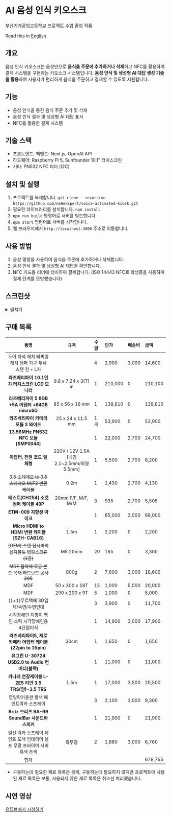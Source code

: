 
# AI 음성 인식 키오스크

부산기계공업고등학교 프로젝트 수업 졸업 작품

Read this in [English](./README.en.md)

## 개요

음성 인식 키오스크는 음성만으로 **음식을 주문에 추가하거나 삭제**하고 NFC를 활용하여 결제 시스템을 구현하는 키오스크 시스템입니다.
**음성 인식 및 생성형 AI 대답 생성 기술을 활용**하여 사용자가 편리하게 음식을 주문하고 결제할 수 있도록 지원합니다.

## 기능

* 음성 인식을 통한 음식 주문 추가 및 삭제
* 음성 인식 결과 및 생성형 AI 대답 표시
* NFC를 활용한 결제 시스템

## 기술 스택

* 프론트엔드, 백엔드: Next.js, OpenAI API
* 하드웨어: Raspberry Pi 5, Sunfounder 10.1" 터치스크린
* 기타: PN532 NFC 리더 (I2C)

## 설치 및 실행

1. 프로젝트를 복제합니다. `git clone --recursive https://github.com/ne0ekspert/voice-activated-kiosk.git`
2. 필요한 라이브러리를 설치합니다. `npm install`
3. `npm run build` 명령어로 서버를 빌드합니다.
4. `npm start` 명령어로 서버를 시작합니다.
5. 웹 브라우저에서 `http://localhost:3000` 주소로 이동합니다.

## 사용 방법

1. 음성 명령을 사용하여 음식을 주문에 추가하거나 삭제합니다.
2. 음성 인식 결과 및 생성형 AI 대답을 확인합니다.
3. NFC 카드를 리더에 터치하여 결제합니다. (ISO 14443 NFC로 학생증을 사용하여 결제 단계를 모방했습니다)

## 스크린샷

<details>

<summary>펼치기</summary>

대기 화면

![Idle Screen](./docs/main.png)

---

주문 화면

![Order Screen](./docs/order.png)

---

주문 선택한 화면

![Order Screen with Items](./docs/order-selected.png)

---

결제 선택 화면

![Payment Selection Screen](./docs/payment.png)

---

카드 결제 화면

![Card Payment Screen](./docs/payment-card.png)

---

카드 결제 성공 화면

![Card Payment Success Screen](./docs/payment-card-success.png)

---

현금 결제 화면

![Cash Payment Screen](./docs/payment-cash.png)
</details>

## 구매 목록

| 품명 | 규격 | 수량 | 단가 | 배송비 | 금액 |
|:----:|:----:|:-----|:-----|:-------|:-----|
| 도어 자석 캐치 빠찌링 래치 댐퍼 가구 푸쉬 스텐 찬 + L자 | | 4 | 2,900 | 3,000 | 14,600 |
| **라즈베리파이 10.1인치 터치스크린 LCD 모니터** | 9.8 x 7.24 x 3(T) in | 1 | 210,000 | 0 | 210,100 |
| **라즈베리파이 5 8GB +5A 어댑터 +64GB microSD** | 85 x 56 x 16 mm | 1 | 139,810 | 0 | 139,810 |
| **라즈베리파이 카메라모듈 3 와이드** | 25 x 24 x 11.5 mm | 1개 | 53,900 | 0 | 53,900 |
| **13.56MHz PN532 NFC 모듈 [SMP0044]** | | 1 | 22,000 | 2,700 | 24,700 |
| **아답터, 전원 코드 일체형** | 220V / 12V 1.5A [내경 2.1~2.5mm/외경 5.5mm] | 1 | 5,500 | 2,700 | 8,200 |
| ~~3.5 스테레오 to 3.5 스테레오 M/F2 변환케이블~~ | 0.2m | 1 | 1,430 | 2,700 | 4,130 |
| **테스트[CH254] 소켓 점퍼 케이블 40P** | 20mm F/F, M/F, M/M | 3 | 935 | 2,700 | 5,505 |
| **ETM-009 지향성 마이크** | | 1 | 65,000 | 3,000 | 68,000 |
| **Micro HDMI to HDMI 변환 케이블 [SZH-CAB16]** | 1.5m | 1 | 2,200 | 0 | 2,200 |
| ~~[OEM] 스텐 접시머리 십자볼트 탭핑스크류 (1종)~~ | M6 20mm | 20 | 165 | 0 | 3,300 |
| ~~MDF 접착제 목공 본드 목재 하드보드 공사 205~~ | 800g | 2 | 7,800 | 3,000 | 18,600 |
| MDF | 50 x 300 x 18T | 15 | 1,000 | 5,000 | 20,000 |
| MDF | 290 x 200 x 9T | 5 | 1,000 | 0 | 5,000 |
| (1+1)무료택배 3D입체/숙면/수면안대 | | 3 | 3,900 | 0 | 11,700 |
| 시각장애인 지팡이 맹인 스틱 시각장애인용 4단접이식 | | 1 | 14,900 | 3,000 | 17,900 |
| **라즈베리파이5, 제로 카메라 어댑터 케이블 (22pin to 15pin)** | 30cm | 1 | 1,650 | 0 | 1,650 |
| **유그린 U-30724 USB2.0 to Audio 컨버터(블랙)** | | 1 | 11,000 | 0 | 11,000 |
| **카나레 연장케이블 L-2E5 리안 3.5 TRS(암)-3.5 TRS** | 1.5m | 1 | 17,000 | 3,500 | 20,500 |
| 영일락카총판 황색 페인트락카 스프레이 | | 3 | 2,100 | 3,000 | 9,300 |
| **Britz 브리츠 BA-R9 SoundBar 사운드바 스피커** | | 1 | 21,900 | 0 | 21,900 |
| 일신 락카 스프레이 페인트 도색 인테리어 셀프 무광 프라이머 사비 흑색 은색 | 흑무광 | 2 | 1,880 | 3,000 | 6,760 |
| 합계 ||||| 678,755 |

* 구동하는데 필요한 재료 목록은 굵게, 구동하는데 필요하지 않지만 프로젝트에 사용된 재료 목록은 보통, 사용되지 않은 재료 목록은 취소선 처리했습니다.

## 시연 영상

[유튜브에서 시청하기](https://www.youtube.com/watch?v=Tz12pwekxME)
